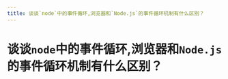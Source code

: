 ```yaml
---
title: 谈谈`node`中的事件循环,浏览器和`Node.js`的事件循环机制有什么区别？
---
```


# 谈谈`node`中的事件循环,浏览器和`Node.js`的事件循环机制有什么区别？
